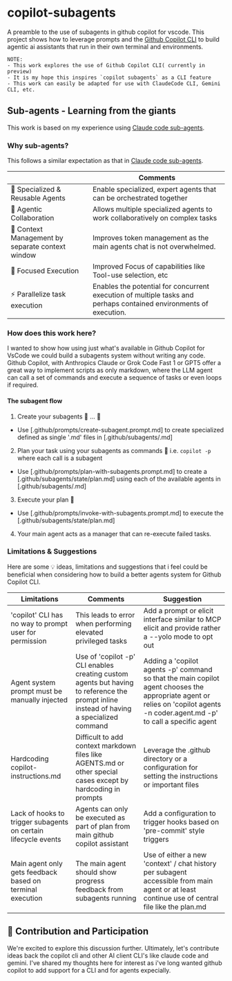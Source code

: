 # copilot-subagents
A preamble to the use of subagents in github copilot for vscode. This project shows how to leverage prompts and the [Github Copilot CLI](https://docs.github.com/en/copilot/concepts/agents/about-copilot-cli) to build agentic ai assistants that run in their own terminal and environments.

```
NOTE:
- This work explores the use of Github Copilot CLI( currently in preview)
- It is my hope this inspires `copilot subagents` as a CLI feature
- This work can easily be adapted for use with ClaudeCode CLI, Gemini CLI, etc.
```

## Sub-agents - Learning from the giants
This work is based on my experience using [Claude code sub-agents](https://docs.claude.com/en/docs/claude-code/sub-agents).

### Why sub-agents?
This follows a similar expectation as that in [Claude code sub-agents](https://docs.claude.com/en/docs/claude-code/sub-agents).

| | Comments |
|---------|-------------|
| 🤖 Specialized & Reusable Agents | Enable specialized, expert agents that can be orchestrated together |
| 🤝 Agentic Collaboration | Allows multiple specialized agents to work collaboratively on complex tasks |
| 🧠 Context Management by separate context window | Improves token management as the main agents chat is not overwhelmed. |
| 🎯 Focused Execution | Improved Focus of capabilities like Tool-use selection, etc |
| ⚡ Parallelize task execution | Enables the potential for concurrent execution of multiple tasks and perhaps contained environments of execution. |

### How does this work here?

I wanted to show how using just what's available in Github Copilot for VsCode we could build a subagents system without writing any code. Github Copilot, with Anthropics Claude or Grok Code Fast 1 or GPT5 offer a great way to implement scripts as only markdown, where the LLM agent can call a set of commands and execute a sequence of tasks or even loops if required. 

#### The subagent flow

1. Create your subagents 🤖 ... 🤖 
  
- Use [.github/prompts/create-subagent.prompt.md] to create specialized defined as single '.md' files in [.github/subagents/<agent-name>.md]

2. Plan your task using your subagents as commands 📝 i.e. `copilot -p` where each call is a subagent
- Use [.github/prompts/plan-with-subagents.prompt.md] to create a [.github/subagents/state/plan.md] using each of the available agents in [.github/subagents/<agent-name>.md]

3. Execute your plan 🚀
- Use [.github/prompts/invoke-with-subagents.prompt.md] to execute the [.github/subagents/state/plan.md]

4. Your main agent acts as a manager that can re-execute failed tasks.


### Limitations & Suggestions

Here are some 💡 ideas, limitations and suggestions that i feel could be beneficial when considering how to build a better agents system for Github Copilot CLI.

| Limitations | Comments | Suggestion |
|-------|--------|------------|
| 'copilot' CLI has no way to prompt user for permission | This leads to error when performing elevated privileged tasks | Add a prompt or elicit interface similar to MCP elicit and provide rather a --yolo mode to opt out |
| Agent system prompt must be manually injected | Use of 'copilot -p' CLI enables creating custom agents but having to reference the prompt inline instead of having a specialized command | Adding a 'copilot agents -p' command so that the main copilot agent chooses the appropriate agent or relies on 'copilot agents -n coder.agent.md -p' to call a specific agent |
| Hardcoding copilot-instructions.md | Difficult to add context markdown files like AGENTS.md or other special cases except by hardcoding in prompts | Leverage the .github directory or a configuration for setting the instructions or important files |
| Lack of hooks to trigger subagents on certain lifecycle events | Agents can only be executed as part of plan from main github copilot assistant | Add a configuration to trigger hooks based on 'pre-commit' style triggers |
| Main agent only gets feedback based on terminal execution | The main agent should show progress feedback from subagents running | Use of either a new 'context' / chat history per subagent accessible from main agent or at least continue use of central file like the plan.md |

## 📢 Contribution and Participation

We're excited to explore this discussion further. Ultimately, let's contribute ideas back the copilot cli and other AI client CLI's like claude code and gemini.
I've shared my thoughts here for interest as i've long wanted github copilot to add support for a CLI and for agents expecially.




